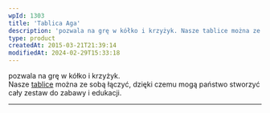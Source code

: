 ```yaml
---
wpId: 1303
title: 'Tablica Aga'
description: 'pozwala na grę w kółko i krzyżyk. Nasze tablice można ze sobą łączyć, dzięki czemu mogą państwo stworzyć cały zestaw do zabawy i edukacji.'
type: product
createdAt: 2015-03-21T21:39:14
modifiedAt: 2024-02-29T15:33:18
---
```



pozwala na grę w kółko i krzyżyk.  
Nasze [tablice](https://comes.pl/kategoria/place-zabaw/tablice-edukacyjne/) można ze sobą łączyć, dzięki czemu mogą państwo stworzyć cały zestaw do zabawy i edukacji.

* * *